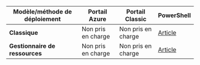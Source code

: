 | **Modèle/méthode de déploiement** | **Portail Azure** | **Portail Classic** | **PowerShell** |
| --- | --- | --- | --- |
| **Classique** |Non pris en charge |Non pris en charge |[Article](../articles/vpn-gateway/vpn-gateway-about-forced-tunneling.md) |
| **Gestionnaire de ressources** |Non pris en charge |Non pris en charge |[Article](../articles/vpn-gateway/vpn-gateway-forced-tunneling-rm.md) |



<!--HONumber=Nov16_HO3-->


